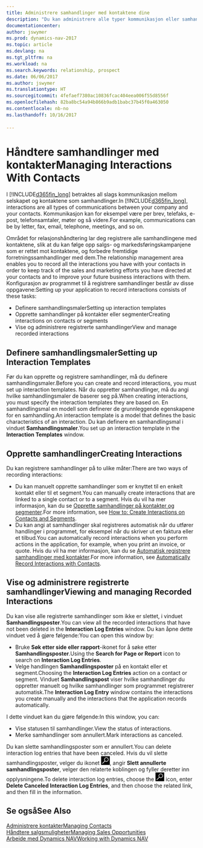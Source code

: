 ```yaml
---
title: Administrere samhandlinger med kontaktene dine
description: "Du kan administrere alle typer kommunikasjon eller samhandlinger mellom selskapet og kontaktene dine, for eksempel brev, telefonsamtaler, møter og så videre."
documentationcenter: 
author: jswymer
ms.prod: dynamics-nav-2017
ms.topic: article
ms.devlang: na
ms.tgt_pltfrm: na
ms.workload: na
ms.search.keywords: relationship, prospect
ms.date: 06/06/2017
ms.author: jswymer
ms.translationtype: HT
ms.sourcegitcommit: 4fefaef7380ac10836fcac404eea006f55d8556f
ms.openlocfilehash: 82ba8bc54a94b866b9adb1babc37b45f0a463050
ms.contentlocale: nb-no
ms.lasthandoff: 10/16/2017

---
```

# <a name="managing-interactions-with-contacts"></a><span data-ttu-id="b12b1-103">Håndtere samhandlinger med kontakter</span><span class="sxs-lookup"><span data-stu-id="b12b1-103">Managing Interactions With Contacts</span></span>
<span data-ttu-id="b12b1-104">I [!INCLUDE[d365fin_long](includes/d365fin_long_md.md)] betraktes all slags kommunikasjon mellom selskapet og kontaktene som samhandlinger.</span><span class="sxs-lookup"><span data-stu-id="b12b1-104">In [!INCLUDE[d365fin_long](includes/d365fin_long_md.md)], interactions are all types of communications between your company and your contacts.</span></span> <span data-ttu-id="b12b1-105">Kommunikasjon kan for eksempel være per brev, telefaks, e-post, telefonsamtaler, møter og så videre.</span><span class="sxs-lookup"><span data-stu-id="b12b1-105">For example, communications can be by letter, fax, email, telephone, meetings, and so on.</span></span>

<span data-ttu-id="b12b1-106">Området for relasjonshåndtering lar deg registrere alle samhandlingene med kontaktene, slik at du kan følge opp salgs- og markedsføringskampanjene som er rettet mot kontaktene, og forbedre fremtidige forretningssamhandlinger med dem.</span><span class="sxs-lookup"><span data-stu-id="b12b1-106">The relationship management area enables you to record all the interactions you have with your contacts in order to keep track of the sales and marketing efforts you have directed at your contacts and to improve your future business interactions with them.</span></span> <span data-ttu-id="b12b1-107">Konfigurasjon av programmet til å registrere samhandlinger består av disse oppgavene:</span><span class="sxs-lookup"><span data-stu-id="b12b1-107">Setting up your application to record interactions consists of these tasks:</span></span>

* <span data-ttu-id="b12b1-108">Definere samhandlingsmaler</span><span class="sxs-lookup"><span data-stu-id="b12b1-108">Setting up interaction templates</span></span>  
* <span data-ttu-id="b12b1-109">Opprette samhandlinger på kontakter eller segmenter</span><span class="sxs-lookup"><span data-stu-id="b12b1-109">Creating interactions on contacts or segments</span></span>  
* <span data-ttu-id="b12b1-110">Vise og administrere registrerte samhandlinger</span><span class="sxs-lookup"><span data-stu-id="b12b1-110">View and manage recorded interactions</span></span>  

##  <a name="setting-up-interaction-templates"></a><span data-ttu-id="b12b1-111">Definere samhandlingsmaler</span><span class="sxs-lookup"><span data-stu-id="b12b1-111">Setting up Interaction Templates</span></span>
<span data-ttu-id="b12b1-112">Før du kan opprette og registrere samhandlinger, må du definere samhandlingsmaler.</span><span class="sxs-lookup"><span data-stu-id="b12b1-112">Before you can create and record interactions, you must set up interaction templates.</span></span> <span data-ttu-id="b12b1-113">Når du oppretter samhandlinger, må du angi hvilke samhandlingsmaler de baserer seg på.</span><span class="sxs-lookup"><span data-stu-id="b12b1-113">When creating interactions, you must specify the interaction templates they are based on.</span></span> <span data-ttu-id="b12b1-114">En samhandlingsmal en modell som definerer de grunnleggende egenskapene for en samhandling.</span><span class="sxs-lookup"><span data-stu-id="b12b1-114">An interaction template is a model that defines the basic characteristics of an interaction.</span></span>
<span data-ttu-id="b12b1-115">Du kan definere en samhandlingsmal i vinduet **Samhandlingsmaler**.</span><span class="sxs-lookup"><span data-stu-id="b12b1-115">You set up an interaction template in the **Interaction Templates** window.</span></span>  

## <a name="creating-interactions"></a><span data-ttu-id="b12b1-116">Opprette samhandlinger</span><span class="sxs-lookup"><span data-stu-id="b12b1-116">Creating Interactions</span></span>
<span data-ttu-id="b12b1-117">Du kan registrere samhandlinger på to ulike måter:</span><span class="sxs-lookup"><span data-stu-id="b12b1-117">There are two ways of recording interactions:</span></span>

* <span data-ttu-id="b12b1-118">Du kan manuelt opprette samhandlinger som er knyttet til en enkelt kontakt eller til et segment.</span><span class="sxs-lookup"><span data-stu-id="b12b1-118">You can manually create interactions that are linked to a single contact or to a segment.</span></span> <span data-ttu-id="b12b1-119">Hvis du vil ha mer informasjon, kan du se [Opprette samhandlinger på kontakter og segmenter](marketing-how-create-interactions.md).</span><span class="sxs-lookup"><span data-stu-id="b12b1-119">For more information, see [How to: Create Interactions on Contacts and Segments](marketing-how-create-interactions.md).</span></span>  
* <span data-ttu-id="b12b1-120">Du kan angi at samhandlinger skal registreres automatisk når du utfører handlinger i programmet, for eksempel når du skriver ut en faktura eller et tilbud.</span><span class="sxs-lookup"><span data-stu-id="b12b1-120">You can automatically record interactions when you perform actions in the application, for example, when you print an invoice, or quote.</span></span> <span data-ttu-id="b12b1-121">Hvis du vil ha mer informasjon, kan du se [Automatisk registrere samhandlinger med kontakter](marketing-auto-record-interactions.md).</span><span class="sxs-lookup"><span data-stu-id="b12b1-121">For more information, see [Automatically Record Interactions with Contacts](marketing-auto-record-interactions.md).</span></span>

## <a name="viewing-and-managing-recorded-interactions"></a><span data-ttu-id="b12b1-122">Vise og administrere registrerte samhandlinger</span><span class="sxs-lookup"><span data-stu-id="b12b1-122">Viewing and managing Recorded Interactions</span></span>
<span data-ttu-id="b12b1-123">Du kan vise alle registrerte samhandlinger som ikke er slettet, i vinduet **Samhandlingsposter**.</span><span class="sxs-lookup"><span data-stu-id="b12b1-123">You can view all the recorded interactions that have not been deleted in the **Interaction Log Entries** window.</span></span> <span data-ttu-id="b12b1-124">Du kan åpne dette vinduet ved å gjøre følgende:</span><span class="sxs-lookup"><span data-stu-id="b12b1-124">You can open this window by:</span></span>

* <span data-ttu-id="b12b1-125">Bruke **Søk etter side eller rapport**-ikonet for å søke etter **Samhandlingsposter**.</span><span class="sxs-lookup"><span data-stu-id="b12b1-125">Using the **Search for Page or Report** icon to search on **Interaction Log Entries**.</span></span>
* <span data-ttu-id="b12b1-126">Velge handlingen **Samhandlingsposter** på en kontakt eller et segment.</span><span class="sxs-lookup"><span data-stu-id="b12b1-126">Choosing the **Interaction Log Entries** action on a contact or segment.</span></span>
  <span data-ttu-id="b12b1-127">Vinduet **Samhandlingspost** viser hvilke samhandlinger du oppretter manuelt og hvilke samhandlinger som programmet registrerer automatisk.</span><span class="sxs-lookup"><span data-stu-id="b12b1-127">The **Interaction Log Entry** window contains the interactions you create manually and the interactions that the application records automatically.</span></span>

<span data-ttu-id="b12b1-128">I dette vinduet kan du gjøre følgende:</span><span class="sxs-lookup"><span data-stu-id="b12b1-128">In this window, you can:</span></span>

* <span data-ttu-id="b12b1-129">Vise statusen til samhandlinger.</span><span class="sxs-lookup"><span data-stu-id="b12b1-129">View the status of interactions.</span></span>
* <span data-ttu-id="b12b1-130">Merke samhandlinger som annullert.</span><span class="sxs-lookup"><span data-stu-id="b12b1-130">Mark interactions as canceled.</span></span>

<span data-ttu-id="b12b1-131">Du kan slette samhandlingsposter som er annullert.</span><span class="sxs-lookup"><span data-stu-id="b12b1-131">You can delete interaction log entries that have been canceled.</span></span> <span data-ttu-id="b12b1-132">Hvis du vil slette samhandlingsposter, velger du ikonet ![Søk etter side eller rapport](media/ui-search/search_small.png "Søk etter side eller rapport"), angir **Slett annullerte samhandlingsposter**, velger den relaterte koblingen og fyller deretter inn opplysningene.</span><span class="sxs-lookup"><span data-stu-id="b12b1-132">To delete interaction log entries, choose the ![Search for Page or Report](media/ui-search/search_small.png "Search for Page or Report icon") icon, enter **Delete Canceled Interaction Log Entries**, and then choose the related link, and then fill in the information.</span></span>

## <a name="see-also"></a><span data-ttu-id="b12b1-133">Se også</span><span class="sxs-lookup"><span data-stu-id="b12b1-133">See Also</span></span>
[<span data-ttu-id="b12b1-134">Administrere kontakter</span><span class="sxs-lookup"><span data-stu-id="b12b1-134">Managing Contacts</span></span>](marketing-contacts.md)  
[<span data-ttu-id="b12b1-135">Håndtere salgsmuligheter</span><span class="sxs-lookup"><span data-stu-id="b12b1-135">Managing Sales Opportunities</span></span>](marketing-manage-sales-opportunities.md)  
[<span data-ttu-id="b12b1-136">Arbeide med Dynamics NAV</span><span class="sxs-lookup"><span data-stu-id="b12b1-136">Working with Dynamics NAV</span></span>](ui-work-product.md)  

